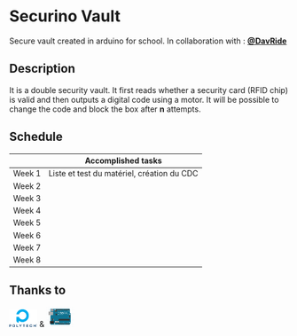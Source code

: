 # Securino Vault

Secure vault created in arduino for school.
In collaboration with : [**@DavRide**](https://github.com/davride)

## Description

It is a double security vault. It first reads whether a security card (RFID chip) is valid and then outputs a digital code using a motor. It will be possible to change the code and block the box after **n** attempts.

## Schedule
|                |Accomplished tasks
|----------------|------------------------------------------|
|Week 1|Liste et test du matériel, création du CDC|
|Week 2||
|Week 3||
|Week 4||
|Week 5||
|Week 6||
|Week 7||
|Week 8||


## Thanks to
<img src="./Images/polytech.png" alt="polytech" width=10% /> & <img src="./Images/arduino.png" alt="arduino uno" width=10% />
